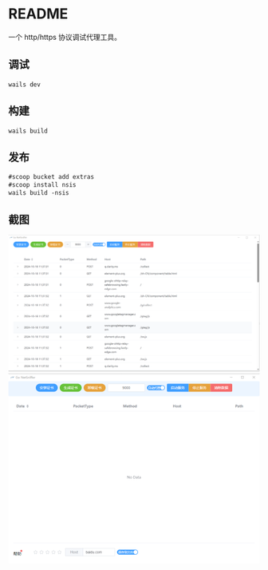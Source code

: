 # README

一个 http/https 协议调试代理工具。

## 调试

```shell
wails dev
```

## 构建

```shell
wails build
```

## 发布

```shell
#scoop bucket add extras
#scoop install nsis
wails build -nsis
```

## 截图


![screenshot-1](https://github.com/dreamsxin/go-netsniffer/blob/main/screenshot/screenshot-01.png?raw=true)
![screenshot-2](https://github.com/dreamsxin/go-netsniffer/blob/main/screenshot/screenshot-02.png?raw=true)